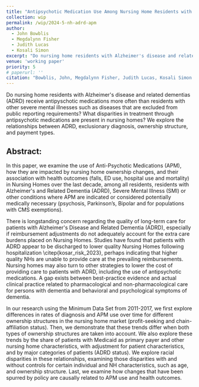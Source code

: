 ```yaml
---
title: "Antipsychotic Medication Use Among Nursing Home Residents with Alzheimer's Disease and Related Dementias: Ownership Structures"
collection: wip
permalink: /wip/2024-5-nh-adrd-apm
author:
  - John Bowblis
  - Megdalynn Fisher
  - Judith Lucas
  - Kosali Simon
excerpt: "Do nursing home residents with Alzheimer's disease and related dementias (ADRD) receiving antipyschotic medications more often based on ownership structures, and do rates of diagnosis excluding public reporting requirements of antipsychotic medication use differ by these ownership structures?"
venue: 'working paper'
priority: 5
# paperurl: ''
citation: "Bowblis, John, Megdalynn Fisher, Judith Lucas, Kosali Simon. &quot;Antipsychotic Medication Use Among Nursing Home Residents with Alzheimer's Disease and Related Dementias: Ownership Structures and Racial Disparities.&quot; <i>work in progress</i>."
---
```

Do nursing home residents with Alzheimer's disease and related dementias (ADRD) receive antipyschotic medications more often than residents with other severe mental illnesses such as diseases that are excluded from public reporting requirements? What disparities in treatment through antipsychotic medications are present in nursing homes? We explore the relationships between ADRD, exclusionary diagnosis, ownership structure, and payment types.


## Abstract:

In this paper, we examine the use of Anti-Psychotic Medications (APM), how they are impacted by nursing home ownership changes, and their association with health outcomes (falls, ED use, hospital use and mortality) in Nursing Homes over the last decade, among all residents, residents with Alzheimer's and Related Dementia (ADRD), Severe Mental Illness (SMI) or other conditions where APM are indicated or considered potentially medically necessary (psychosis, Parkinson’s, Bipolar and for populations with CMS exemptions).


There is longstanding concern regarding the quality of long-term care for patients with Alzheimer's Disease and Related Dementia (ADRD), especially if reimbursement adjustments do not adequately account for the extra care burdens placed on Nursing Homes. Studies have found that patients with ADRD appear to be discharged to lower quality Nursing Homes following hospitalization \citep{kosar_risk_2023}, perhaps indicating that higher quality NHs are unable to provide care at the prevailing reimbursements. Nursing homes may also turn to other strategies to lower the cost of providing care to patients with ADRD, including the use of antipsychotic medications. A gap exists between best-practice evidence and actual clinical practice related to pharmacological and non-pharmacological care for persons with dementia and behavioral and psychological symptoms of dementia. 


In our research using the Minimum Data Set from 2011-2017, we first explore differences in rates of diagnosis and APM use over time for different ownership structures in the nursing home market (profit-seeking and chain-affiliation status). Then, we demonstrate that these trends differ when both types of ownership structures are taken into account. We also explore these trends by the share of patients with Medicaid as primary payer and other nursing home characteristics, with adjustment for patient characteristics, and by major categories of patients (ADRD status). We explore racial disparities in these relationships, examining those disparities with and without controls for certain individual and NH characteristics, such as age, and ownership structure. Last, we examine how changes that have been spurred by policy are causally related to APM use and health outcomes. 

<!--- [Download paper here](http://academicpages.github.io/files/paper1.pdf) --->

